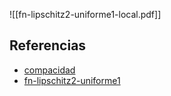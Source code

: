 ![[fn-lipschitz2-uniforme1-local.pdf]]

## Referencias
- [compacidad](./compacidad.md)
- [fn-lipschitz2-uniforme1](./fn-lipschitz2-uniforme1.md)

